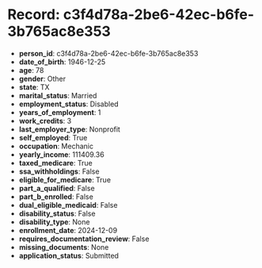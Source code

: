 # Record: c3f4d78a-2be6-42ec-b6fe-3b765ac8e353

- **person_id**: c3f4d78a-2be6-42ec-b6fe-3b765ac8e353
- **date_of_birth**: 1946-12-25
- **age**: 78
- **gender**: Other
- **state**: TX
- **marital_status**: Married
- **employment_status**: Disabled
- **years_of_employment**: 1
- **work_credits**: 3
- **last_employer_type**: Nonprofit
- **self_employed**: True
- **occupation**: Mechanic
- **yearly_income**: 111409.36
- **taxed_medicare**: True
- **ssa_withholdings**: False
- **eligible_for_medicare**: True
- **part_a_qualified**: False
- **part_b_enrolled**: False
- **dual_eligible_medicaid**: False
- **disability_status**: False
- **disability_type**: None
- **enrollment_date**: 2024-12-09
- **requires_documentation_review**: False
- **missing_documents**: None
- **application_status**: Submitted